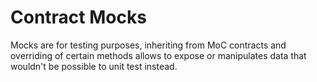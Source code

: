 # Contract Mocks

Mocks are for testing purposes, inheriting from MoC contracts and overriding of certain methods allows to expose or manipulates data that wouldn't be possible to unit test instead.
